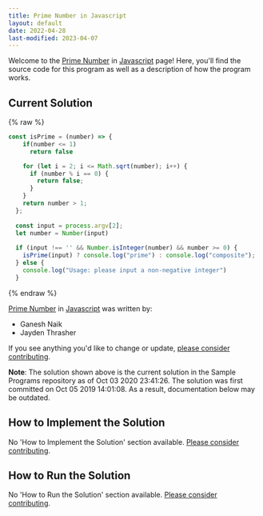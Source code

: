 ```yaml
---
title: Prime Number in Javascript
layout: default
date: 2022-04-28
last-modified: 2023-04-07
---
```


Welcome to the [Prime Number](https://sampleprograms.io/projects/prime-number) in [Javascript](https://sampleprograms.io/languages/javascript) page! Here, you'll find the source code for this program as well as a description of how the program works.

## Current Solution

{% raw %}

```javascript
const isPrime = (number) => {
    if(number <= 1)
      return false

    for (let i = 2; i <= Math.sqrt(number); i++) {
      if (number % i == 0) {
        return false;
      }
    }
    return number > 1;
  };
  
  const input = process.argv[2];
  let number = Number(input)
  
  if (input !== '' && Number.isInteger(number) && number >= 0) {
    isPrime(input) ? console.log("prime") : console.log("composite");
  } else {
    console.log("Usage: please input a non-negative integer")
  }
```

{% endraw %}

[Prime Number](https://sampleprograms.io/projects/prime-number) in [Javascript](https://sampleprograms.io/languages/javascript) was written by:

- Ganesh Naik
- Jayden Thrasher

If you see anything you'd like to change or update, [please consider contributing](https://github.com/TheRenegadeCoder/sample-programs).

**Note**: The solution shown above is the current solution in the Sample Programs repository as of Oct 03 2020 23:41:26. The solution was first committed on Oct 05 2019 14:01:08. As a result, documentation below may be outdated.

## How to Implement the Solution

No 'How to Implement the Solution' section available. [Please consider contributing](https://github.com/TheRenegadeCoder/sample-programs-website).

## How to Run the Solution

No 'How to Run the Solution' section available. [Please consider contributing](https://github.com/TheRenegadeCoder/sample-programs-website).